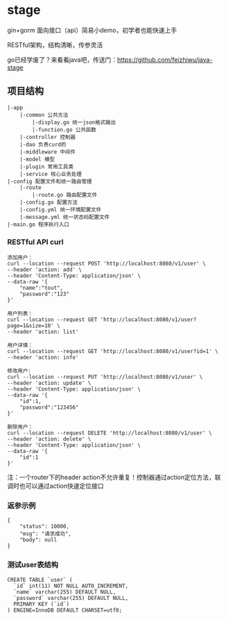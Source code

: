 # stage

gin+gorm 面向接口（api）简易小demo，初学者也能快速上手

RESTful架构，结构清晰，传参灵活

go已经学废了？来看看java吧，传送门：https://github.com/feizhiwu/java-stage

## 项目结构

```
|-app
    |-common 公共方法
        |-display.go 统一json格式输出
        |-function.go 公共函数
    |-controller 控制器
    |-dao 负责curd的
    |-middleware 中间件
    |-model 模型
    |-plugin 常用工具类
    |-service 核心业务处理
|-config 配置文件和统一路由管理
    |-route
        |-route.go 路由配置文件
    |-config.go 配置方法    
    |-config.yml 统一环境配置文件   
    |-message.yml 统一状态码配置文件
|-main.go 程序执行入口
```

### RESTful API curl

```
添加用户：
curl --location --request POST 'http://localhost:8080/v1/user' \
--header 'action: add' \
--header 'Content-Type: application/json' \
--data-raw '{
    "name":"tout",
    "password":"123"
}'

用户列表：
curl --location --request GET 'http://localhost:8080/v1/user?page=1&size=10' \
--header 'action: list'

用户详情：
curl --location --request GET 'http://localhost:8080/v1/user?id=1' \
--header 'action: info'

修改用户:
curl --location --request PUT 'http://localhost:8080/v1/user' \
--header 'action: update' \
--header 'Content-Type: application/json' \
--data-raw '{
    "id":1,
    "password":"123456"
}'

删除用户：
curl --location --request DELETE 'http://localhost:8080/v1/user' \
--header 'action: delete' \
--header 'Content-Type: application/json' \
--data-raw '{
    "id":1
}'
```

注：一个router下的header action不允许重复！控制器通过action定位方法，联调时也可以通过action快速定位接口

### 返参示例

```
{
    "status": 10000,
    "msg": "请求成功",
    "body": null
}
```

### 测试user表结构

```
CREATE TABLE `user` (
  `id` int(11) NOT NULL AUTO_INCREMENT,
  `name` varchar(255) DEFAULT NULL,
  `password` varchar(255) DEFAULT NULL,
  PRIMARY KEY (`id`)
) ENGINE=InnoDB DEFAULT CHARSET=utf8;
```